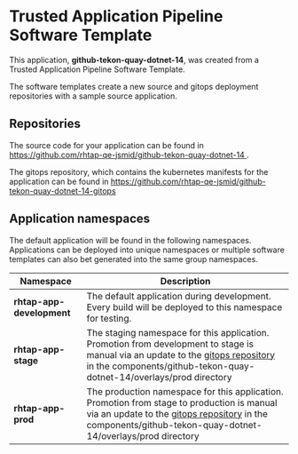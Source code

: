 # Trusted Application Pipeline Software Template

This application, **github-tekon-quay-dotnet-14**, was created from a Trusted Application Pipeline Software Template.

The software templates create a new source and gitops deployment repositories with a sample source application. 

## Repositories

The source code for your application can be found in [https://github.com/rhtap-qe-jsmid/github-tekon-quay-dotnet-14 ](https://github.com/rhtap-qe-jsmid/github-tekon-quay-dotnet-14 ).
 
The gitops repository, which contains the kubernetes manifests for the application can be found in 
[https://github.com/rhtap-qe-jsmid/github-tekon-quay-dotnet-14-gitops ](https://github.com/rhtap-qe-jsmid/github-tekon-quay-dotnet-14-gitops ) 

## Application namespaces 

The default application will be found in the following namespaces. Applications can be deployed into unique namespaces or multiple software templates can also bet generated into the same group namespaces.  

|  Namespace   |  Description   |  
| -------- | -------- |   
| **rhtap-app-development** | The default application during development. Every build will be deployed to this namespace for testing. | 
| **rhtap-app-stage** | The staging namespace for this application. Promotion from development to stage is manual via an update to the [gitops repository](https://github.com/rhtap-qe-jsmid/github-tekon-quay-dotnet-14-gitops ) in the components/github-tekon-quay-dotnet-14/overlays/prod directory |  
| **rhtap-app-prod** | The production namespace for this application. Promotion from stage to production is manual via an update to the [gitops repository](https://github.com/rhtap-qe-jsmid/github-tekon-quay-dotnet-14-gitops ) in the components/github-tekon-quay-dotnet-14/overlays/prod directory | 